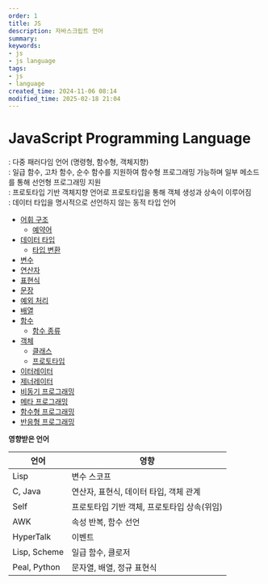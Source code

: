 ```yaml
---
order: 1
title: JS
description: 자바스크립트 언어
summary:
keywords:
- js
- js language
tags:
- js
- language
created_time: 2024-11-06 08:14
modified_time: 2025-02-18 21:04
---
```


# JavaScript Programming Language
: 다중 패러다임 언어 (명령형, 함수형, 객체지향)  
: 일급 함수, 고차 함수, 순수 함수를 지원하여 함수형 프로그래밍 가능하며 일부 메소드를 통해 선언형 프로그래밍 지원  
: 프로토타입 기반 객체지향 언어로 프로토타입을 통해 객체 생성과 상속이 이루어짐  
: 데이터 타입을 명시적으로 선언하지 않는 동적 타입 언어  

- [어휘 구조](./js-lexical-structure.md)
  - [예약어](./js-keyword.md)
- [데이터 타입](./js-data-type.md)
  - [타입 변환](./js-coercion.md)
- [변수](./js-variable.md)
- [연산자](./js-operator.md)
- [표현식](./js-expression.md)
- [문장](./js-statement.md)
- [예외 처리](./js-exception.md)
- [배열](./js-array.md)
- [함수](./js-function.md)
  - [함수 종류](./js-function-type.md)
- [객체](./js-object.md)
  - [클래스](./js-class.md)
  - [프로토타입](./js-prototype.md)
- [이터레이터](./js-iterator.md)
- [제너레이터](./js-generator.md)
- [비동기 프로그래밍](./js-async.md)
- [메타 프로그래밍](./js-meta.md)
- [함수형 프로그래밍](./js-functional.md)
- [반응형 프로그래밍](./js-reactive.md)


**영향받은 언어**

언어 | 영향
---|---
Lisp    | 변수 스코프
C, Java | 연산자, 표현식, 데이터 타입, 객체 관계
Self    | 프로토타입 기반 객체, 프로토타입 상속(위임)
AWK     | 속성 반복, 함수 선언
HyperTalk    | 이벤트
Lisp, Scheme | 일급 함수, 클로저  
Peal, Python | 문자열, 배열, 정규 표현식